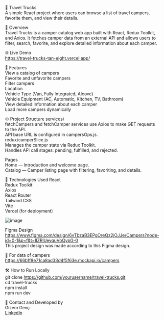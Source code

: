 🚐 Travel Trucks  
A simple React project where users can browse a list of travel campers, favorite them, and view their details.

📌 Overview  
Travel Trucks is a camper catalog web app built with React, Redux Toolkit, and Axios. It fetches camper data from an external API and allows users to filter, search, favorite, and explore detailed information about each camper.

🌐 Live Demo  
https://travel-trucks-tan-eight.vercel.app/

📂 Features  
	View a catalog of campers  
	Favorite and unfavorite campers  
 	Filter campers  
      Location  
	      Vehicle Type (Van, Fully Integrated, Alcove)  
	      Vehicle Equipment (AC, Automatic, Kitchen, TV, Bathroom)  
	View detailed information about each camper  
	Load more campers dynamically  

⚙️ Project Structure
services/  
fetchCampers and fetchCamper services use Axios to make GET requests to the API.  
API base URL is configured in campersOps.js.  
redux/camperSlice.js  
Manages the camper state via Redux Toolkit.  
Handles API call stages: pending, fulfilled, and rejected.  

Pages  
Home — Introduction and welcome page.  
Catalog — Camper listing page with filtering, favoriting, and details.  

🚀 Technologies Used
React   
Redux Toolkit  
Axios  
React Router  
Tailwind CSS  
Vite  
Vercel (for deployment)  

![image](https://github.com/user-attachments/assets/e069cec0-ae22-4b95-91f5-f7ed44748c48)


Figma Design  
https://www.figma.com/design/6vTbzaB3EPgOreQz2jOJJe/Campers?node-id=0-1&p=f&t=IlZRlUevquVoQypG-0   
This project design was made according to this Figma design.

🚐 For data of campers  
https://66b1f8e71ca8ad33d4f5f63e.mockapi.io/campers

🛠️ How to Run Locally  
git clone https://github.com/yourusername/travel-trucks.git  
cd travel-trucks  
npm install  
npm run dev  

📧 Contact and Developed by  
Gizem Genç  
[LinkedIn](https://www.linkedin.com/in/gizem-genc/)
